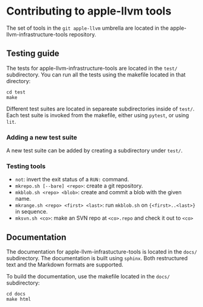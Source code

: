 # Contributing to apple-llvm tools

The set of tools in the `git apple-llvm` umbrella are located in the
apple-llvm-infrastructure-tools repository.

## Testing guide

The tests for apple-llvm-infrastructure-tools are located in the `test/`
subdirectory. You can run all the tests using the makefile located in that
directory:

```
cd test
make
```

Different test suites are located in separeate subdirectories inside of `test/`.
Each test suite is invoked from the makefile, either using `pytest`, or using
`lit`.

### Adding a new test suite

A new test suite can be added by creating a subdirectory under `test/`.

### Testing tools

- `not`: invert the exit status of a `RUN:` command.
- `mkrepo.sh [--bare] <repo>`: create a git repository.
- `mkblob.sh <repo> <blob>`: create and commit a blob with the given name.
- `mkrange.sh <repo> <first> <last>`: run `mkblob.sh` on `{<first>..<last>}` in
  sequence.
- `mksvn.sh <co>`: make an SVN repo at `<co>.repo` and check it out to `<co>`

## Documentation

The documentation for apple-llvm-infrastucture-tools is located in the `docs/`
subdirectory. The documentation is built using `sphinx`. Both restructured text
and the Markdown formats are supported.

To build the documentation, use the makefile located in the `docs/` subdirectory:

```
cd docs
make html
```
